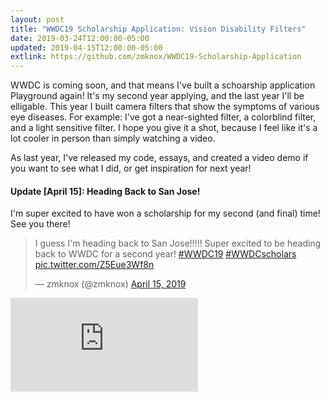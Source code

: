 ```yaml
---
layout: post
title: "WWDC19 Scholarship Application: Vision Disability Filters"
date: 2019-03-24T12:00:00-05:00
updated: 2019-04-15T12:00:00-05:00
extlink: https://github.com/zmknox/WWDC19-Scholarship-Application
---
```


WWDC is coming soon, and that means I've built a schoarship application Playground again! It's my second year applying, and the last year I'll be elligable. This year I built camera filters that show the symptoms of various eye diseases. For example: I've got a near-sighted filter, a colorblind filter, and a light sensitive filter. I hope you give it a shot, because I feel like it's a lot cooler in person than simply watching a video.

As last year, I've released my code, essays, and created a video demo if you want to see what I did, or get inspiration for next year!

#### Update [April 15]: Heading Back to San Jose!

I'm super excited to have won a scholarship for my second (and final) time! See you there!

<!-- excerpt --><!-- more -->

<div class="embed-responsive">
<blockquote class="twitter-tweet" data-lang="en"><p lang="en" dir="ltr">I guess I&#39;m heading back to San Jose!!!!! Super excited to be heading back to WWDC for a second year! <a href="https://twitter.com/hashtag/WWDC19?src=hash&amp;ref_src=twsrc%5Etfw">#WWDC19</a> <a href="https://twitter.com/hashtag/WWDCscholars?src=hash&amp;ref_src=twsrc%5Etfw">#WWDCscholars</a> <a href="https://t.co/Z5Eue3Wf8n">pic.twitter.com/Z5Eue3Wf8n</a></p>&mdash; zmknox (@zmknox) <a href="https://twitter.com/zmknox/status/1117928749469720576?ref_src=twsrc%5Etfw">April 15, 2019</a></blockquote> <script async src="https://platform.twitter.com/widgets.js" charset="utf-8"></script> 
</div>

<div class="embed-responsive embed-responsive-16by9">
    <iframe class="embed-responsive-item" src="https://www.youtube-nocookie.com/embed/mutncT3Q3F0?rel=0" frameborder="0" allow="autoplay; encrypted-media" allowfullscreen></iframe>
</div>
